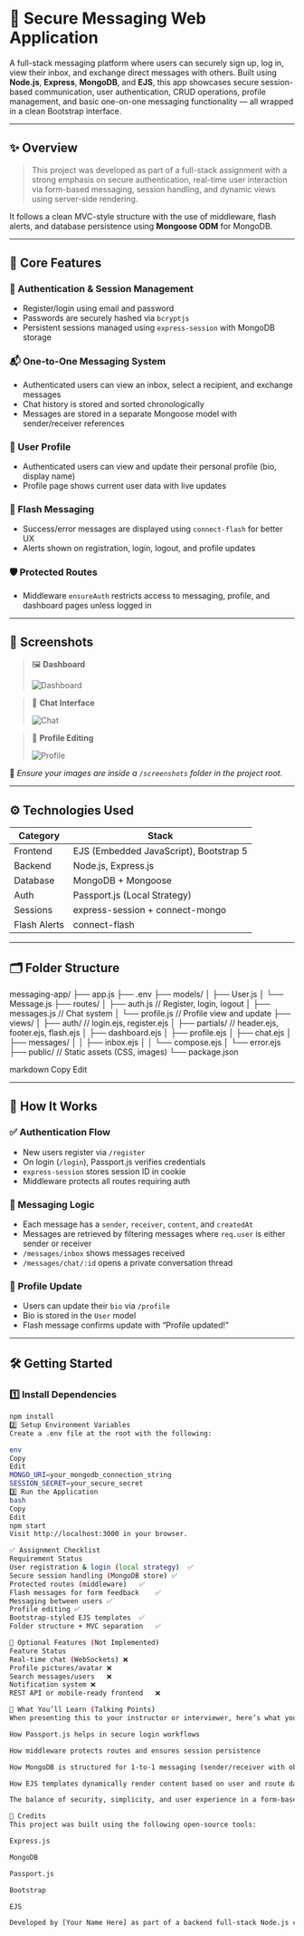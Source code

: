 # 💬 Secure Messaging Web Application

A full-stack messaging platform where users can securely sign up, log in, view their inbox, and exchange direct messages with others. Built using **Node.js**, **Express**, **MongoDB**, and **EJS**, this app showcases secure session-based communication, user authentication, CRUD operations, profile management, and basic one-on-one messaging functionality — all wrapped in a clean Bootstrap interface.

---

## ✨ Overview

> This project was developed as part of a full-stack assignment with a strong emphasis on secure authentication, real-time user interaction via form-based messaging, session handling, and dynamic views using server-side rendering.

It follows a clean MVC-style structure with the use of middleware, flash alerts, and database persistence using **Mongoose ODM** for MongoDB.

---

## 🚀 Core Features

### 🔐 Authentication & Session Management
- Register/login using email and password
- Passwords are securely hashed via `bcryptjs`
- Persistent sessions managed using `express-session` with MongoDB storage

### 📬 One-to-One Messaging System
- Authenticated users can view an inbox, select a recipient, and exchange messages
- Chat history is stored and sorted chronologically
- Messages are stored in a separate Mongoose model with sender/receiver references

### 🧑 User Profile
- Authenticated users can view and update their personal profile (bio, display name)
- Profile page shows current user data with live updates

### 📨 Flash Messaging
- Success/error messages are displayed using `connect-flash` for better UX
- Alerts shown on registration, login, logout, and profile updates

### 🛡️ Protected Routes
- Middleware `ensureAuth` restricts access to messaging, profile, and dashboard pages unless logged in

---

## 📸 Screenshots

> 🖼️ **Dashboard**
>  
> ![Dashboard](./screenshots/dashboard.png)

> 💬 **Chat Interface**
>  
> ![Chat](./screenshots/chat.png)

> 👤 **Profile Editing**
>  
> ![Profile](./screenshots/profile.png)

📁 _Ensure your images are inside a `/screenshots` folder in the project root._

---

## ⚙️ Technologies Used

| Category     | Stack                            |
|--------------|----------------------------------|
| Frontend     | EJS (Embedded JavaScript), Bootstrap 5 |
| Backend      | Node.js, Express.js              |
| Database     | MongoDB + Mongoose               |
| Auth         | Passport.js (Local Strategy)     |
| Sessions     | express-session + connect-mongo  |
| Flash Alerts | connect-flash                    |

---

## 🗂️ Folder Structure

messaging-app/
├── app.js
├── .env
├── models/
│ ├── User.js
│ └── Message.js
├── routes/
│ ├── auth.js // Register, login, logout
│ ├── messages.js // Chat system
│ └── profile.js // Profile view and update
├── views/
│ ├── auth/ // login.ejs, register.ejs
│ ├── partials/ // header.ejs, footer.ejs, flash.ejs
│ ├── dashboard.ejs
│ ├── profile.ejs
│ ├── chat.ejs
│ ├── messages/
│ │ ├── inbox.ejs
│ │ └── compose.ejs
│ └── error.ejs
├── public/ // Static assets (CSS, images)
└── package.json

markdown
Copy
Edit

---

## 🔧 How It Works

### ✅ Authentication Flow
- New users register via `/register`
- On login (`/login`), Passport.js verifies credentials
- `express-session` stores session ID in cookie
- Middleware protects all routes requiring auth

### 💌 Messaging Logic
- Each message has a `sender`, `receiver`, `content`, and `createdAt`
- Messages are retrieved by filtering messages where `req.user` is either sender or receiver
- `/messages/inbox` shows messages received
- `/messages/chat/:id` opens a private conversation thread

### 👤 Profile Update
- Users can update their `bio` via `/profile`
- Bio is stored in the `User` model
- Flash message confirms update with “Profile updated!”

---

## 🛠️ Getting Started

### 1️⃣ Install Dependencies
```bash
npm install
2️⃣ Setup Environment Variables
Create a .env file at the root with the following:

env
Copy
Edit
MONGO_URI=your_mongodb_connection_string
SESSION_SECRET=your_secure_secret
3️⃣ Run the Application
bash
Copy
Edit
npm start
Visit http://localhost:3000 in your browser.

✅ Assignment Checklist
Requirement	Status
User registration & login (local strategy)	✅
Secure session handling (MongoDB store)	✅
Protected routes (middleware)	✅
Flash messages for form feedback	✅
Messaging between users	✅
Profile editing	✅
Bootstrap-styled EJS templates	✅
Folder structure + MVC separation	✅

🚫 Optional Features (Not Implemented)
Feature	Status
Real-time chat (WebSockets)	❌
Profile pictures/avatar	❌
Search messages/users	❌
Notification system	❌
REST API or mobile-ready frontend	❌

🧠 What You’ll Learn (Talking Points)
When presenting this to your instructor or interviewer, here’s what you can emphasize:

How Passport.js helps in secure login workflows

How middleware protects routes and ensures session persistence

How MongoDB is structured for 1-to-1 messaging (sender/receiver with object refs)

How EJS templates dynamically render content based on user and route data

The balance of security, simplicity, and user experience in a form-based app

🙌 Credits
This project was built using the following open-source tools:

Express.js

MongoDB

Passport.js

Bootstrap

EJS

Developed by [Your Name Here] as part of a backend full-stack Node.js course assignment.

